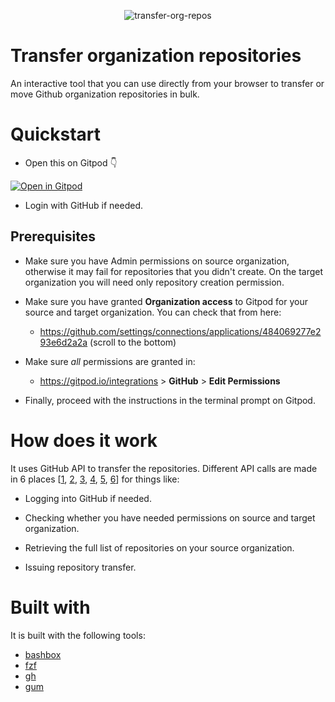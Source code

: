 <p align="center"><img src="https://user-images.githubusercontent.com/39482679/201857002-00673709-053f-428d-b7ea-8bbbe010bc42.gif" alt="transfer-org-repos"></p>

# Transfer organization repositories

An interactive tool that you can use directly from your browser to transfer or move Github organization repositories in bulk.

# Quickstart

- Open this on Gitpod 👇

[![Open in Gitpod](https://gitpod.io/button/open-in-gitpod.svg)](https://gitpod.io/#github.com/Gitpod-Samples/tool-transfer-org-repos)
  - Login with GitHub if needed.

## Prerequisites

- Make sure you have Admin permissions on source organization, otherwise it may fail for repositories that you didn't create. On the target organization you will need only repository creation permission.

- Make sure you have granted **Organization access** to Gitpod for your source and target organization. You can check that from here:
  - https://github.com/settings/connections/applications/484069277e293e6d2a2a (scroll to the bottom)

- Make sure _all_ permissions are granted in:
  - https://gitpod.io/integrations > **GitHub** > **Edit Permissions**

- Finally, proceed with the instructions in the terminal prompt on Gitpod.

# How does it work

It uses GitHub API to transfer the repositories. Different API calls are made in 6 places [[1](./src/main.sh#L36), [2](./src/main#L36), [3](./src/main.sh#L48), [4](./src/main.sh#L63), [5](./src/main.sh#L78), [6](./src/main.sh#L131)] for things like:

- Logging into GitHub if needed.

- Checking whether you have needed permissions on source and target organization.

- Retrieving the full list of repositories on your source organization.

- Issuing repository transfer.

# Built with

It is built with the following tools:

- [bashbox](https://github.com/bashbox/bashbox)
- [fzf](https://github.com/junegunn/fzf)
- [gh](https://github.com/cli/cli)
- [gum](https://github.com/charmbracelet/gum)

